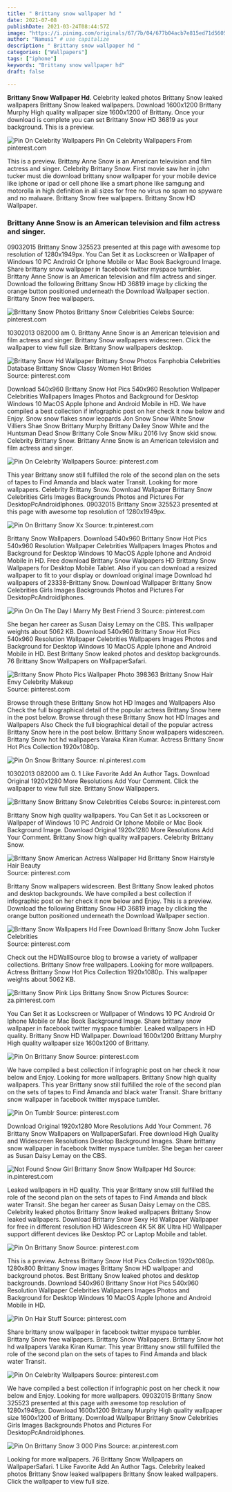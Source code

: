 ```yaml
---
title: " Brittany snow wallpaper hd "
date: 2021-07-08
publishDate: 2021-03-24T08:44:57Z
image: "https://i.pinimg.com/originals/67/7b/04/677b04acb7e815ed71d5605bd957a657.png"
author: "Namusi" # use capitalize
description: " Brittany snow wallpaper hd "
categories: ["Wallpapers"]
tags: ["iphone"]
keywords: "Brittany snow wallpaper hd"
draft: false

---
```



**Brittany Snow Wallpaper Hd**. Celebrity leaked photos Brittany Snow leaked wallpapers Brittany Snow leaked wallpapers. Download 1600x1200 Brittany Murphy High quality wallpaper size 1600x1200 of Brittany. Once your download is complete you can set Brittany Snow HD 36819 as your background. This is a preview.

![Pin On Celebrity Wallpapers](https://i.pinimg.com/736x/6f/05/8b/6f058bf223dd441bd4e01594a673443d.jpg "Pin On Celebrity Wallpapers")
Pin On Celebrity Wallpapers From pinterest.com


This is a preview. Brittany Anne Snow is an American television and film actress and singer. Celebrity Brittany Snow. First movie saw her in john tucker must die download brittany snow wallpaper for your mobile device like iphone or ipad or cell phone like a smart phone like samgung and motorolla in high definition in all sizes for free no virus no spam no spyware and no malware. Brittany Snow free wallpapers. Brittany Snow HD Wallpaper.

### Brittany Anne Snow is an American television and film actress and singer.

09032015 Brittany Snow 325523 presented at this page with awesome top resolution of 1280x1949px. You Can Set it as Lockscreen or Wallpaper of Windows 10 PC Android Or Iphone Mobile or Mac Book Background Image. Share brittany snow wallpaper in facebook twitter myspace tumbler. Brittany Anne Snow is an American television and film actress and singer. Download the following Brittany Snow HD 36819 image by clicking the orange button positioned underneath the Download Wallpaper section. Brittany Snow free wallpapers.


![Brittany Snow Photos Brittany Snow Celebrities Celebs](https://i.pinimg.com/originals/7f/ed/64/7fed64a358892d9e598cfbd2d97a2ef0.jpg "Brittany Snow Photos Brittany Snow Celebrities Celebs")
Source: pinterest.com

10302013 082000 am 0. Brittany Anne Snow is an American television and film actress and singer. Brittany Snow wallpapers widescreen. Click the wallpaper to view full size. Brittany Snow wallpapers desktop.

![Brittany Snow Hd Wallpaper Brittany Snow Photos Fanphobia Celebrities Database Brittany Snow Classy Women Hot Brides](https://i.pinimg.com/originals/e6/57/af/e657af88b8aeb42ec1233e41c6a7e259.jpg "Brittany Snow Hd Wallpaper Brittany Snow Photos Fanphobia Celebrities Database Brittany Snow Classy Women Hot Brides")
Source: pinterest.com

Download 540x960 Brittany Snow Hot Pics 540x960 Resolution Wallpaper Celebrities Wallpapers Images Photos and Background for Desktop Windows 10 MacOS Apple Iphone and Android Mobile in HD. We have compiled a best collection if infographic post on her check it now below and Enjoy. Snow snow flakes snow leopards Jon Snow Snow White Snow Villiers Shae Snow Brittany Murphy Brittany Dailey Snow White and the Huntsman Dead Snow Brittany Cole Snow Miku 2016 Ivy Snow skid snow. Celebrity Brittany Snow. Brittany Anne Snow is an American television and film actress and singer.

![Pin On Celebrity Wallpapers](https://i.pinimg.com/736x/6f/05/8b/6f058bf223dd441bd4e01594a673443d.jpg "Pin On Celebrity Wallpapers")
Source: pinterest.com

This year Brittany snow still fulfilled the role of the second plan on the sets of tapes to Find Amanda and black water Transit. Looking for more wallpapers. Celebrity Brittany Snow. Download Wallpaper Brittany Snow Celebrities Girls Images Backgrounds Photos and Pictures For DesktopPcAndroidIphones. 09032015 Brittany Snow 325523 presented at this page with awesome top resolution of 1280x1949px.

![Pin On Brittany Snow Xx](https://i.pinimg.com/originals/73/8d/7e/738d7ee272295f086f0194f403a0e97e.jpg "Pin On Brittany Snow Xx")
Source: tr.pinterest.com

Brittany Snow Wallpapers. Download 540x960 Brittany Snow Hot Pics 540x960 Resolution Wallpaper Celebrities Wallpapers Images Photos and Background for Desktop Windows 10 MacOS Apple Iphone and Android Mobile in HD. Free download Brittany Snow Wallpapers HD Brittany Snow Wallpapers for Desktop Mobile Tablet. Also if you can download a resized wallpaper to fit to your display or download original image Download hd wallpapers of 23338-Brittany Snow. Download Wallpaper Brittany Snow Celebrities Girls Images Backgrounds Photos and Pictures For DesktopPcAndroidIphones.

![Pin On On The Day I Marry My Best Friend 3](https://i.pinimg.com/originals/64/78/b6/6478b642f66f7f67488b1846273b6ba5.jpg "Pin On On The Day I Marry My Best Friend 3")
Source: pinterest.com

She began her career as Susan Daisy Lemay on the CBS. This wallpaper weights about 5062 KB. Download 540x960 Brittany Snow Hot Pics 540x960 Resolution Wallpaper Celebrities Wallpapers Images Photos and Background for Desktop Windows 10 MacOS Apple Iphone and Android Mobile in HD. Best Brittany Snow leaked photos and desktop backgrounds. 76 Brittany Snow Wallpapers on WallpaperSafari.

![Brittany Snow Photo Pics Wallpaper Photo 398363 Brittany Snow Hair Envy Celebrity Makeup](https://i.pinimg.com/originals/f5/56/d9/f556d91cceb2c5de689b002230efc743.jpg "Brittany Snow Photo Pics Wallpaper Photo 398363 Brittany Snow Hair Envy Celebrity Makeup")
Source: pinterest.com

Browse through these Brittany Snow hot HD Images and Wallpapers Also Check the full biographical detail of the popular actress Brittany Snow here in the post below. Browse through these Brittany Snow hot HD Images and Wallpapers Also Check the full biographical detail of the popular actress Brittany Snow here in the post below. Brittany Snow wallpapers widescreen. Brittany Snow hot hd wallpapers Varaka Kiran Kumar. Actress Brittany Snow Hot Pics Collection 1920x1080p.

![Pin On Snow Brittany](https://i.pinimg.com/originals/0e/ce/4b/0ece4bb8b3dee4d940faa992eee992ff.jpg "Pin On Snow Brittany")
Source: nl.pinterest.com

10302013 082000 am 0. 1 Like Favorite Add An Author Tags. Download Original 1920x1280 More Resolutions Add Your Comment. Click the wallpaper to view full size. Brittany Snow Wallpapers.

![Brittany Snow Brittany Snow Celebrities Celebs](https://i.pinimg.com/originals/07/03/26/070326b456bff581fe36d7b889625b45.jpg "Brittany Snow Brittany Snow Celebrities Celebs")
Source: in.pinterest.com

Brittany Snow high quality wallpapers. You Can Set it as Lockscreen or Wallpaper of Windows 10 PC Android Or Iphone Mobile or Mac Book Background Image. Download Original 1920x1280 More Resolutions Add Your Comment. Brittany Snow high quality wallpapers. Celebrity Brittany Snow.

![Brittany Snow American Actress Wallpaper Hd Brittany Snow Hairstyle Hair Beauty](https://i.pinimg.com/originals/40/06/01/4006013e93ed1c0225c734c9e2cdd822.jpg "Brittany Snow American Actress Wallpaper Hd Brittany Snow Hairstyle Hair Beauty")
Source: pinterest.com

Brittany Snow wallpapers widescreen. Best Brittany Snow leaked photos and desktop backgrounds. We have compiled a best collection if infographic post on her check it now below and Enjoy. This is a preview. Download the following Brittany Snow HD 36819 image by clicking the orange button positioned underneath the Download Wallpaper section.

![Brittany Snow Wallpapers Hd Free Download Brittany Snow John Tucker Celebrities](https://i.pinimg.com/originals/b7/17/38/b71738de511734eb84851915dc60abbb.jpg "Brittany Snow Wallpapers Hd Free Download Brittany Snow John Tucker Celebrities")
Source: pinterest.com

Check out the HDWallSource blog to browse a variety of wallpaper collections. Brittany Snow free wallpapers. Looking for more wallpapers. Actress Brittany Snow Hot Pics Collection 1920x1080p. This wallpaper weights about 5062 KB.

![Brittany Snow Pink Lips Brittany Snow Snow Pictures](https://i.pinimg.com/originals/d2/1d/e3/d21de302721eafbfb30eac619806e624.jpg "Brittany Snow Pink Lips Brittany Snow Snow Pictures")
Source: za.pinterest.com

You Can Set it as Lockscreen or Wallpaper of Windows 10 PC Android Or Iphone Mobile or Mac Book Background Image. Share brittany snow wallpaper in facebook twitter myspace tumbler. Leaked wallpapers in HD quality. Brittany Snow HD Wallpaper. Download 1600x1200 Brittany Murphy High quality wallpaper size 1600x1200 of Brittany.

![Pin On Brittany Snow](https://i.pinimg.com/736x/c6/4c/88/c64c884eaf6434e62e44f2d4075447b9.jpg "Pin On Brittany Snow")
Source: pinterest.com

We have compiled a best collection if infographic post on her check it now below and Enjoy. Looking for more wallpapers. Brittany Snow high quality wallpapers. This year Brittany snow still fulfilled the role of the second plan on the sets of tapes to Find Amanda and black water Transit. Share brittany snow wallpaper in facebook twitter myspace tumbler.

![Pin On Tumblr](https://i.pinimg.com/originals/f8/50/46/f85046a0ab417446c3ae7b6d162baf96.jpg "Pin On Tumblr")
Source: pinterest.com

Download Original 1920x1280 More Resolutions Add Your Comment. 76 Brittany Snow Wallpapers on WallpaperSafari. Free download High Quality and Widescreen Resolutions Desktop Background Images. Share brittany snow wallpaper in facebook twitter myspace tumbler. She began her career as Susan Daisy Lemay on the CBS.

![Not Found Snow Girl Brittany Snow Snow Wallpaper Hd](https://i.pinimg.com/originals/d9/31/70/d9317089b93bb2cdf5749868fba260d1.jpg "Not Found Snow Girl Brittany Snow Snow Wallpaper Hd")
Source: in.pinterest.com

Leaked wallpapers in HD quality. This year Brittany snow still fulfilled the role of the second plan on the sets of tapes to Find Amanda and black water Transit. She began her career as Susan Daisy Lemay on the CBS. Celebrity leaked photos Brittany Snow leaked wallpapers Brittany Snow leaked wallpapers. Download Brittany Snow Sexy Hd Wallpaper Wallpaper for free in different resolution HD Widescreen 4K 5K 8K Ultra HD Wallpaper support different devices like Desktop PC or Laptop Mobile and tablet.

![Pin On Brittany Snow](https://i.pinimg.com/originals/e3/dc/d4/e3dcd4d42f03d7f69aff5653b2eba0ee.jpg "Pin On Brittany Snow")
Source: pinterest.com

This is a preview. Actress Brittany Snow Hot Pics Collection 1920x1080p. 1280x800 Brittany Snow images Brittany Snow HD wallpaper and background photos. Best Brittany Snow leaked photos and desktop backgrounds. Download 540x960 Brittany Snow Hot Pics 540x960 Resolution Wallpaper Celebrities Wallpapers Images Photos and Background for Desktop Windows 10 MacOS Apple Iphone and Android Mobile in HD.

![Pin On Hair Stuff](https://i.pinimg.com/originals/52/e4/31/52e4314812b676856eaecf31d983e689.jpg "Pin On Hair Stuff")
Source: pinterest.com

Share brittany snow wallpaper in facebook twitter myspace tumbler. Brittany Snow free wallpapers. Brittany Snow Wallpapers. Brittany Snow hot hd wallpapers Varaka Kiran Kumar. This year Brittany snow still fulfilled the role of the second plan on the sets of tapes to Find Amanda and black water Transit.

![Pin On Celebrity Wallpapers](https://i.pinimg.com/736x/94/d0/9e/94d09eddbfcf5d5e4d2a5e9c62a04745.jpg "Pin On Celebrity Wallpapers")
Source: pinterest.com

We have compiled a best collection if infographic post on her check it now below and Enjoy. Looking for more wallpapers. 09032015 Brittany Snow 325523 presented at this page with awesome top resolution of 1280x1949px. Download 1600x1200 Brittany Murphy High quality wallpaper size 1600x1200 of Brittany. Download Wallpaper Brittany Snow Celebrities Girls Images Backgrounds Photos and Pictures For DesktopPcAndroidIphones.

![Pin On Brittany Snow 3 000 Pins](https://i.pinimg.com/originals/67/7b/04/677b04acb7e815ed71d5605bd957a657.png "Pin On Brittany Snow 3 000 Pins")
Source: ar.pinterest.com

Looking for more wallpapers. 76 Brittany Snow Wallpapers on WallpaperSafari. 1 Like Favorite Add An Author Tags. Celebrity leaked photos Brittany Snow leaked wallpapers Brittany Snow leaked wallpapers. Click the wallpaper to view full size.

